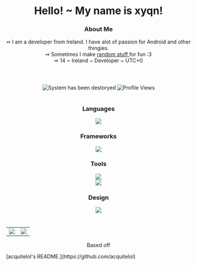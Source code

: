 <h1
    align="center">
    Hello! ~ My name is xyqn!
</h1>

<h3
    align="center"
    style="font-weight: bold">
    About Me
</h3>

<div
    align="center">
    ➺ I am a developer from Ireland. I have alot of passion for Android and other thingies.
    <br>
    ➺ Sometimes I make
        <a
            href="https://github.com/n1d3v?tab=repositories">
            random stuff
        </a>
    for fun :3
    <br>
    ➺ 14 ~ Ireland ~ Developer ~ UTC+0
</div>

#

<div
    align="center">
        <br>
        <img 
            src="https://cdn.discordapp.com/attachments/1080237422467633223/1139216472829341828/hi.png" alt="System has been destoryed" />
        <img
            src="https://komarev.com/ghpvc/?username=xyqn&style=for-the-badge&color=DD6487" alt="Profile Views" />
</div>

#

<h3
    align="center"
    style="font-weight: bold">
    Languages
</h3>
<div
    align="center"
    style="margin-top: 10px">
    <img
        src="https://skillicons.dev/icons?i=cs,py,html,css&theme=dark" />
</div>

<h3
    align="center"
    style="font-weight: bold">
    Frameworks
</h3>
<div
    align="center">
    <img
        src="https://skillicons.dev/icons?i=electron&theme=dark" />
</div>

<h3
    align="center"
    style="font-weight: bold">
    Tools
</h3>
<div
    align="center">
    <img
        src="https://skillicons.dev/icons?i=vscode,bash,git,github,githubactions,stackoverflow&theme=dark" />
    <br>
    <img
        src="https://skillicons.dev/icons?i=codepen,dotnet,discord&theme=dark" />
</div>

<h3
    align="center"
    style="font-weight: bold">
    Design
</h3>
<div
    align="center">
    <img
        src="https://skillicons.dev/icons?i=xd,figma&theme=dark" />
</div>

#

<table
    align="center">
    <tr
        align="center">
        <td
            align="center"
            style="padding=0;width=50%;">
            <img
                src="https://github-readme-stats.vercel.app/api/?username=n1d3v&show_icons=true&hide_border=true&hide_title=true&count_private=true&theme=dracula" />
        </td>
        <td
            align="center"
            style="padding=0;width=50%;">
            <img
                src="https://github-readme-stats.quantumlytangled.vercel.app/api/top-langs/?username=n1d3v&layout=compact&show_icons=true&hide_border=true&count_private=true&theme=dracula" />
        </td>
    </tr>
</table>
<p align="center">Based off</p>[acquitelol's README.](https://github.com/acquitelol)
